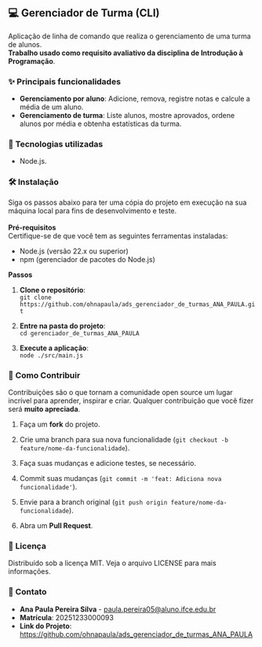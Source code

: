## 💻 Gerenciador de Turma (CLI)
Aplicação de linha de comando que realiza o gerenciamento de uma turma de alunos.<br>
**Trabalho usado como requisito avaliativo da disciplina de Introdução à Programação**.

### ✨ Principais funcionalidades
- **Gerenciamento por aluno**: Adicione, remova, registre notas e calcule a média de um aluno.
- **Gerenciamento de turma**:  Liste alunos, mostre aprovados, ordene alunos por média e obtenha estatísticas da turma.

### 🚀 Tecnologias utilizadas
- Node.js.

### 🛠️ Instalação
Siga os passos abaixo para ter uma cópia do projeto em execução na sua máquina local para fins de desenvolvimento e teste.<br><br>
**Pré-requisitos**<br>
Certifique-se de que você tem as seguintes ferramentas instaladas:<br>
- Node.js (versão 22.x ou superior)
- npm (gerenciador de pacotes do Node.js)<br>

**Passos**<br>
1. **Clone o repositório**:<br>
`git clone https://github.com/ohnapaula/ads_gerenciador_de_turmas_ANA_PAULA.git`<br>

2. **Entre na pasta do projeto**:<br>
`cd gerenciador_de_turmas_ANA_PAULA`<br>

3. **Execute a aplicação**:<br>
`node ./src/main.js`<br>

### 🤝 Como Contribuir
Contribuições são o que tornam a comunidade open source um lugar incrível para aprender, inspirar e criar. Qualquer contribuição que você fizer será **muito apreciada**.<br>
1. Faça um **fork** do projeto.

2. Crie uma branch para sua nova funcionalidade (`git checkout -b feature/nome-da-funcionalidade`).

3. Faça suas mudanças e adicione testes, se necessário.

4. Commit suas mudanças (`git commit -m 'feat: Adiciona nova funcionalidade'`).

5. Envie para a branch original (`git push origin feature/nome-da-funcionalidade`).

6. Abra um **Pull Request**.

### 📄 Licença
Distribuído sob a licença MIT. Veja o arquivo LICENSE para mais informações.

### 📧 Contato
- **Ana Paula Pereira Silva** - paula.pereira05@aluno.ifce.edu.br
- **Matrícula**: 20251233000093
- **Link do Projeto**: https://github.com/ohnapaula/ads_gerenciador_de_turmas_ANA_PAULA